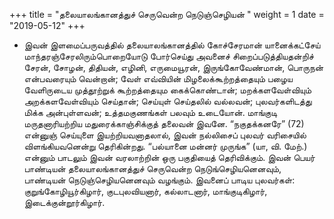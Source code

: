 ﻿+++
title = "தலையாலங்கானத்துச் செருவென்ற நெடுஞ்செழியன்  "
weight = 1
date = "2019-05-12"
+++


-  இவன் இளமைப்பருவத்தில் தலையாலங்கானத்தில் கோச்சேரமான் யானைக்கட்சேய் மாந்தரஞ்சேரலிரும்பொறையோடு போர்செய்து அவனைச் சிறைப்படுத்தியதன்றிச் சேரன், சோழன், திதியன், எழினி, எருமையூரன், இருங்கோவேண்மான், பொருநன் என்பவரையும் வென்றான்; வேள் எவ்வியின் மிழலைக்கூற்றத்தையும் பழைய வேளிருடைய முத்தூற்றுக் கூற்றத்தையும கைக்கொண்டான்; மறக்களவேள்வியும் அறக்களவேள்வியும் செய்தான்; செய்யுள் செய்தலில் வல்லவன்; புலவர்களிடத்து மிக்க அன்புள்ளவன்; உத்தமகுணங்கள் பலவும் உடையோன். மாங்குடி மருதனாரியற்றிய மதுரைக்காஞ்சிக்குத் தலைவன் இவனே. “நகுதக்கனரே” (72)  என்னுஞ் செய்யுளை இயற்றியவனாதலால், இவன் நல்லிசைப் புலவர் வரிசையில் விளங்கியவனென்று தெரிகின்றது. “பல்யானை மன்னர் முருங்க” (யா, வி. மேற்.)  என்னும் பாடலும் இவன் வரலாற்றின் ஒரு பகுதியைத் தெரிவிக்கும். இவன் பெயர் பாண்டியன் தலையாலங்கானத்துச் செருவென்ற நெடுங்செழியனெனவும், பாண்டியன் நெடுஞ்செழியனெனவும் வழங்கும். இவனைப் பாடிய புலவர்கள்: குறுங்கோழியூர்கிழார், குடபுலவியனார், கல்லாடனார், மாங்குடிகிழார், இடைக்குன்றூர்கிழார். 
  
